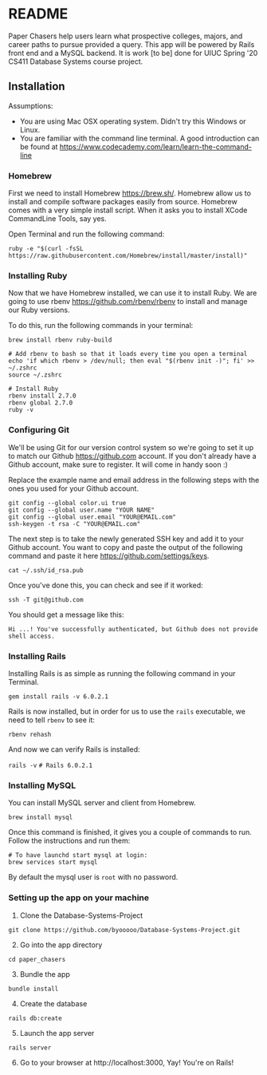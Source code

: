 # README

Paper Chasers help users learn what prospective colleges, majors, and career paths to pursue provided a query. This app will be powered by Rails front end and a MySQL backend. It is work [to be] done for UIUC Spring '20 CS411 Database Systems course project.

## Installation

Assumptions:

- You are using Mac OSX operating system. Didn't try this Windows or Linux.
- You are familiar with the command line terminal. A good introduction can be found at https://www.codecademy.com/learn/learn-the-command-line


### Homebrew

First we need to install Homebrew https://brew.sh/. Homebrew allow us to install and compile software packages easily from source. Homebrew comes with a very simple install script. When it asks you to install XCode CommandLine Tools, say yes.

Open Terminal and run the following command:

`ruby -e "$(curl -fsSL https://raw.githubusercontent.com/Homebrew/install/master/install)"`

### Installing Ruby

Now that we have Homebrew installed, we can use it to install Ruby.
We are going to use rbenv https://github.com/rbenv/rbenv to install and manage our Ruby versions.

To do this, run the following commands in your terminal:

```
brew install rbenv ruby-build

# Add rbenv to bash so that it loads every time you open a terminal
echo 'if which rbenv > /dev/null; then eval "$(rbenv init -)"; fi' >> ~/.zshrc
source ~/.zshrc

# Install Ruby
rbenv install 2.7.0
rbenv global 2.7.0
ruby -v

```
### Configuring Git

We'll be using Git for our version control system so we're going to set it up to match our Github https://github.com account. If you don't already have a Github account, make sure to register. It will come in handy soon :)

Replace the example name and email address in the following steps with the ones you used for your Github account.

```
git config --global color.ui true
git config --global user.name "YOUR NAME"
git config --global user.email "YOUR@EMAIL.com"
ssh-keygen -t rsa -C "YOUR@EMAIL.com"
```
The next step is to take the newly generated SSH key and add it to your Github account. You want to copy and paste the output of the following command and paste it here https://github.com/settings/keys.

`cat ~/.ssh/id_rsa.pub`

Once you've done this, you can check and see if it worked:

`ssh -T git@github.com`

You should get a message like this:

`Hi ...! You've successfully authenticated, but Github does not provide shell access.`

### Installing Rails

Installing Rails is as simple as running the following command in your Terminal.

`gem install rails -v 6.0.2.1`

Rails is now installed, but in order for us to use the `rails` executable, we need to tell `rbenv` to see it:

`rbenv rehash`

And now we can verify Rails is installed:

`rails -v`
`# Rails 6.0.2.1`

### Installing MySQL

You can install MySQL server and client from Homebrew.

`brew install mysql`

Once this command is finished, it gives you a couple of commands to run. Follow the instructions and run them:

```
# To have launchd start mysql at login:
brew services start mysql
```
By default the mysql user is `root` with no password.

### Setting up the app on your machine

1. Clone the Database-Systems-Project

`git clone https://github.com/byooooo/Database-Systems-Project.git`


2. Go into the app directory

`cd paper_chasers`

3. Bundle the app

`bundle install`

4. Create the database

`rails db:create`

5. Launch the app server

`rails server`

6. Go to your browser at http://localhost:3000, Yay! You're on Rails!



